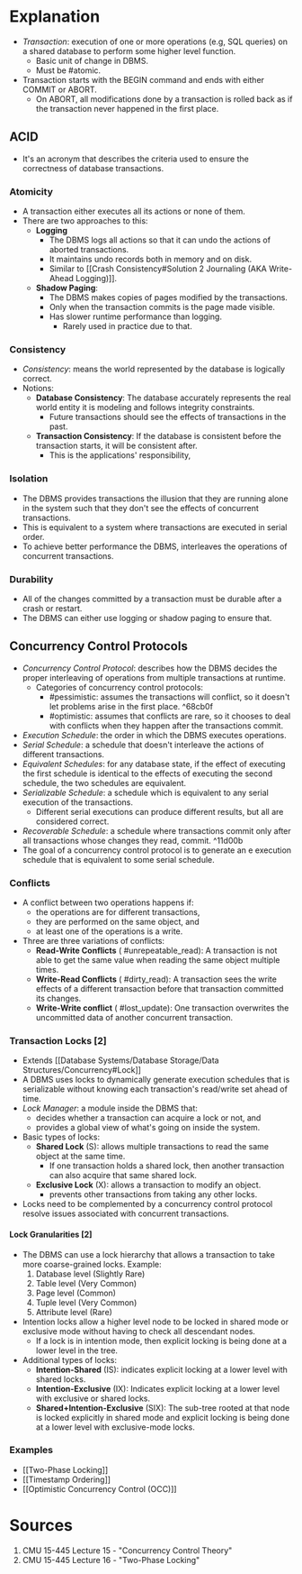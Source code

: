 # Explanation
- *Transaction*: execution of one or more operations (e.g, SQL queries) on a shared database to perform some higher level function.
	- Basic unit of change in DBMS.
	- Must be #atomic.
- Transaction starts with the BEGIN command and ends with either COMMIT  or ABORT.
	- On ABORT, all modifications done by a transaction is rolled back as if the transaction never happened in the first place.

## ACID
- It's an acronym that describes the criteria used to ensure the correctness of database transactions.

### Atomicity
- A transaction either executes all its actions or none of them.
- There are two approaches to this:
	- **Logging**
		- The DBMS logs all actions so that it can undo the actions of aborted transactions.
		- It maintains undo records both in memory and on disk.
		- Similar to [[Crash Consistency#Solution 2 Journaling (AKA Write-Ahead Logging)]].
	- **Shadow Paging**:
		- The DBMS makes copies of pages modified by the transactions.
		- Only when the transaction commits is the page made visible.
		- Has slower runtime performance than logging.
			- Rarely used in practice due to that.

### Consistency
- *Consistency*: means the world represented by the database is logically correct.
- Notions:
	- **Database Consistency**: The database accurately represents the real world entity it is modeling and follows integrity constraints.
		- Future transactions should see the effects of transactions in the past.
	- **Transaction Consistency**: If the database is consistent before the transaction starts, it will be consistent after.
		- This is the applications' responsibility,

### Isolation
- The DBMS provides transactions the illusion that they are running alone in the system such that they don't see the effects of concurrent transactions.
- This is equivalent to a system where transactions are executed in serial order.
- To achieve better performance the DBMS, interleaves the operations of concurrent transactions.

### Durability
- All of the changes committed by a transaction must be durable after a crash or restart.
- The DBMS can either use logging or shadow paging to ensure that.

## Concurrency Control Protocols
- *Concurrency Control Protocol*: describes how the DBMS decides the proper interleaving of operations from multiple transactions at runtime.
	- Categories of concurrency control protocols:
		- #pessimistic: assumes the transactions will conflict, so it doesn't let problems arise in the first place. ^68cb0f
		- #optimistic: assumes that conflicts are rare, so it chooses to deal with conflicts when they happen after the transactions commit.
- *Execution Schedule*: the order in which the DBMS executes operations.
- *Serial Schedule*: a schedule that doesn't interleave the actions of different transactions.
- *Equivalent Schedules*: for any database state, if the effect of executing the first schedule is identical to the effects of executing the second schedule, the two schedules are equivalent.
- *Serializable Schedule*: a schedule which is equivalent to any serial execution of the transactions.
	- Different serial executions can produce different results, but all are considered correct.
- *Recoverable Schedule*: a schedule where transactions commit only after all transactions whose changes they read, commit. ^11d00b
- The goal of a concurrency control protocol is to generate an e execution schedule that is equivalent to some serial schedule.

###  Conflicts
- A conflict between two operations happens if:
	- the operations are for different transactions,
	- they are performed on the same object, and
	- at least one of the operations is a write.
- Three are three variations of conflicts:
	- **Read-Write Conflicts** ( #unrepeatable_read): A transaction is not able to get the same value when reading the same object multiple times.
	- **Write-Read Conflicts** ( #dirty_read): A transaction sees the write effects of a different transaction before that transaction committed its changes.
	- **Write-Write conflict** ( #lost_update): One transaction overwrites the uncommitted data of another concurrent transaction.

### Transaction Locks [2]
- Extends [[Database Systems/Database Storage/Data Structures/Concurrency#Lock]]
- A DBMS uses locks to dynamically generate execution schedules that is serializable without knowing each transaction's read/write set ahead of time.
- *Lock Manager*: a module inside the DBMS that:
	- decides whether a transaction can acquire a lock or not, and
	- provides a global view of what's going on inside the system.
- Basic types of locks:
	- **Shared Lock** (S): allows multiple transactions to read the same object at the same time.
		- If one transaction holds a shared lock, then another transaction can also acquire that same shared lock.
	- **Exclusive Lock** (X): allows a transaction to modify an object.
		- prevents other transactions from taking any other locks.
- Locks need to be complemented by a concurrency control protocol resolve issues associated with concurrent transactions.

#### Lock Granularities [2]
- The DBMS can use a lock hierarchy that allows a transaction to take more coarse-grained locks. Example:
	1. Database level (Slightly Rare)
	2. Table level (Very Common)
	3. Page level (Common)
	4. Tuple level (Very Common)
	5. Attribute level (Rare)
- Intention locks allow a higher level node to be locked in shared mode or exclusive mode without having to check all descendant nodes.
	- If a lock is in intention mode, then explicit locking is being done at a lower level in the tree.
- Additional types of locks:
	- **Intention-Shared** (IS): indicates explicit locking at a lower level with shared locks.
	- **Intention-Exclusive** (IX): Indicates explicit locking at a lower level with exclusive or shared locks.
	- **Shared+Intention-Exclusive** (SIX): The sub-tree rooted at that node is locked explicitly in shared mode and explicit locking is being done at a lower level with exclusive-mode locks.

### Examples
- [[Two-Phase Locking]]
- [[Timestamp Ordering]]
- [[Optimistic Concurrency Control (OCC)]]

# Sources
1. CMU 15-445 Lecture 15 - "Concurrency Control Theory"
2. CMU 15-445 Lecture 16 - "Two-Phase Locking"